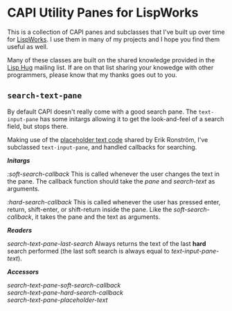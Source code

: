 # CAPI Utility Panes for LispWorks

This is a collection of CAPI panes and subclasses that I've built up over time for [LispWorks](http://www.lispworks.com). I use them in many of my projects and I hope you find them useful as well.

Many of these classes are built on the shared knowledge provided in the [Lisp Hug](http://www.lispworks.com/support/lisp-hug.html) mailing list. If are on that list sharing your knowedge with other programmers, please know that my thanks goes out to you.

## `search-text-pane`

By default CAPI doesn't really come with a good search pane. The `text-input-pane` has some initargs allowing it to get the look-and-feel of a search field, but stops there.

Making use of the [placeholder text code](http://www.doremir.com/lisp/lispworks.php) shared by Erik Ronström, I've subclassed `text-input-pane`, and handled callbacks for searching.

***Initargs***

*:soft-search-callback* This is called whenever the user changes the text in the pane. The callback function should take the *pane* and *search-text* as arguments.

*:hard-search-callback* This is called whenever the user has pressed enter, return, shift-enter, or shift-return inside the pane. Like the *soft-search-callback*, it takes the pane and the text as arguments.

***Readers***

*search-text-pane-last-search* Always returns the text of the last **hard** search performed (the last soft search is always equal to *text-input-pane-text*).

***Accessors***

*search-text-pane-soft-search-callback*<br/>
*search-text-pane-hard-search-callback*<br/>
*search-text-pane-placeholder-text*
